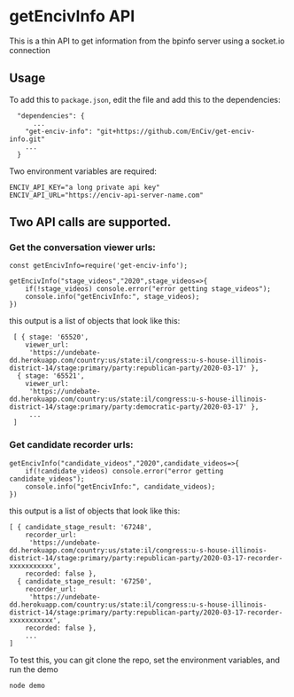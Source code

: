 # **getEncivInfo API**
This is a thin API to get information from the bpinfo server using a socket.io connection

## Usage

To add this to `package.json`, edit the file and add this to the dependencies:

```
  "dependencies": {
      ...
    "get-enciv-info": "git+https://github.com/EnCiv/get-enciv-info.git"
    ...
  }
```
Two environment variables are required:

```
ENCIV_API_KEY="a long private api key"
ENCIV_API_URL="https://enciv-api-server-name.com"
```

## Two API calls are supported.
### Get the conversation viewer urls:

```
const getEncivInfo=require('get-enciv-info');

getEncivInfo("stage_videos","2020",stage_videos=>{
    if(!stage_videos) console.error("error getting stage_videos");
    console.info("getEncivInfo:", stage_videos);
})
```
this output is a list of objects that look like this:
```
 [ { stage: '65520',
    viewer_url:
     'https://undebate-dd.herokuapp.com/country:us/state:il/congress:u-s-house-illinois-district-14/stage:primary/party:republican-party/2020-03-17' },
  { stage: '65521',
    viewer_url:
     'https://undebate-dd.herokuapp.com/country:us/state:il/congress:u-s-house-illinois-district-14/stage:primary/party:democratic-party/2020-03-17' },
     ...
 ]
```
### Get candidate recorder urls:
```
getEncivInfo("candidate_videos","2020",candidate_videos=>{
    if(!candidate_videos) console.error("error getting candidate_videos");
    console.info("getEncivInfo:", candidate_videos);
})
```
this output is a list of objects that look like this:
```
[ { candidate_stage_result: '67248',
    recorder_url:
     'https://undebate-dd.herokuapp.com/country:us/state:il/congress:u-s-house-illinois-district-14/stage:primary/party:republican-party/2020-03-17-recorder-xxxxxxxxxxx',
    recorded: false },
  { candidate_stage_result: '67250',
    recorder_url:
     'https://undebate-dd.herokuapp.com/country:us/state:il/congress:u-s-house-illinois-district-14/stage:primary/party:republican-party/2020-03-17-recorder-xxxxxxxxxxx',
    recorded: false },
    ...
]
```
To test this, you can git clone the repo, set the environment variables, and run the demo
```
node demo
```

